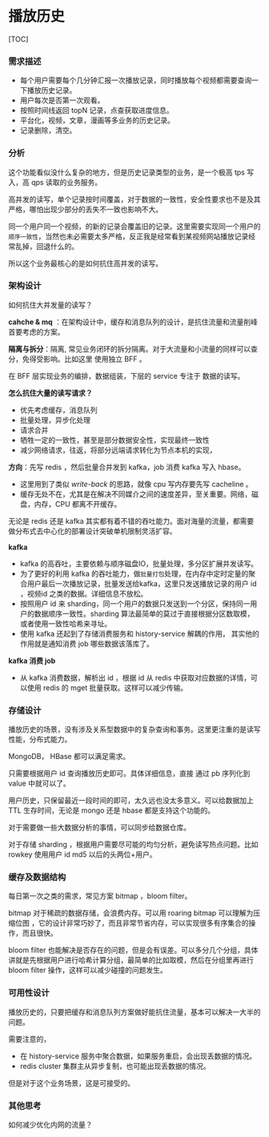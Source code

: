 # 播放历史

[TOC]



### 需求描述

- 每个用户需要每个几分钟汇报一次播放记录，同时播放每个视频都需要查询一下播放历史记录。
- 用户每次是否第一次观看。
- 按照时间线返回 topN 记录，点查获取进度信息。
- 平台化，视频，文章，漫画等多业务的历史记录。
- 记录删除，清空。

### 分析

这个功能看似没什么复杂的地方，但是历史记录类型的业务，是一个极高 tps 写入，高 qps 读取的业务服务。

高并发的读写，单个记录按时间覆盖，对于数据的一致性，安全性要求也不是及其严格，哪怕出现少部分的丢失不一致也影响不大。

同一个用户同一个视频，的新的记录会覆盖旧的记录。这里需要实现同一个用户的 `顺序一致性`，当然也未必需要太多严格，反正我是经常看到某视频网站播放记录经常乱掉，回退什么的。

所以这个业务最核心的是如何抗住高并发的读写。



### 架构设计

如何抗住大并发量的读写？

**cahche & mq** ：在架构设计中，缓存和消息队列的设计，是抗住流量和流量削峰首要考虑的方案。

**隔离与拆分**：隔离, 常见业务闭环的拆分隔离。对于大流量和小流量的同样可以查分，免得受影响。比如这里 使用独立 BFF 。

在 BFF 层实现业务的编排，数据组装，下层的 service 专注于 数据的读写。



**怎么抗住大量的读写请求？**

- 优先考虑缓存，消息队列
- 批量处理，异步化处理
- 请求合并
- 牺牲一定的一致性，甚至是部分数据安全性，实现最终一致性
- 减少网络请求，往返，将部分远端请求转化为节点本机的实现，



**方向**：先写  redis ，然后批量合并发到 kafka，job 消费 kafka 写入 hbase。 

- 这里用到了类似 *write-back* 的思路，就像 cpu 写内存要先写 cacheline 。
- 缓存无处不在，尤其是在解决不同媒介之间的速度差异，至关重要。网络，磁盘，内存，CPU 都离不开缓存。

无论是 redis 还是 kafka 其实都有着不错的吞吐能力。面对海量的流量，都需要做分布式去中心化的部署设计突破单机限制灵活扩容。



**kafka**

- kafka 的高吞吐，主要依赖与顺序磁盘IO，批量处理，多分区扩展并发读写。
- 为了更好的利用 kafka 的吞吐能力，做`批量打包`处理，在内存中定时定量的聚合用户最后一次播放记录，批量发送给kafka，这里只发送播放记录的用户 id ，视频id 之类的数据。详细信息不放松。
-  按照用户 id 来 sharding，同一个用户的数据只发送到一个分区，保持同一用户的数据顺序一致性。sharding 算法最简单的莫过于直接根据分区数取模，或者使用一致性哈希来寻址。
- 使用 kafka 还起到了存储消费服务和 history-service 解耦的作用， 其实他的作用就是通知消费 job 哪些数据该落库了。

**kafka 消费 job**

- 从 kafka 消费数据，解析出 id ，根据 id 从 redis 中获取对应数据的详情，可以使用 redis 的 mget 批量获取。这样可以减少传输。



### 存储设计

播放历史的场景，没有涉及关系型数据中的复杂查询和事务。这里更注重的是读写性能，分布式能力。

MongoDB， HBase 都可以满足需求。

只需要根据用户 id 查询播放历史即可。具体详细信息，直接 通过 pb 序列化到 value 中就可以了。

用户历史，只保留最近一段时间的即可，太久远也没太多意义。可以给数据加上 TTL 生存时间，无论是 mongo 还是 hbase 都是支持这个功能的。

对于需要做一些大数据分析的事情，可以同步给数据仓库。

对于存储 sharding ，根据用户需要尽可能的均匀分析，避免读写热点问题。比如 rowkey 使用用户 id md5 以后的头两位+用户。



### 缓存及数据结构

每日第一次之类的需求，常见方案 bitmap ，bloom filter。

bitmap 对于稀疏的数据存储，会浪费内存。可以用 roaring bitmap 可以理解为压缩位图 ，它的设计非常巧妙了，而且非常节省内存，可以实现很多有序集合的操作，而且很快。

bloom filter 也能解决是否存在的问题，但是会有误差。可以多分几个分组，具体讲就是先根据用户进行哈希计算分组，最简单的比如取模，然后在分组里再进行 bloom filter 操作，这样可以减少碰撞的问题发生。



### 可用性设计

播放历史的，只要把缓存和消息队列方案做好能抗住流量，基本可以解决一大半的问题。

需要注意的，

- 在 history-service 服务中聚合数据，如果服务重启，会出现丢数据的情况。
- redis cluster 集群主从异步复制，也可能出现丢数据的情况。

但是对于这个业务场景，这是可接受的。



### 其他思考

如何减少优化内网的流量？





